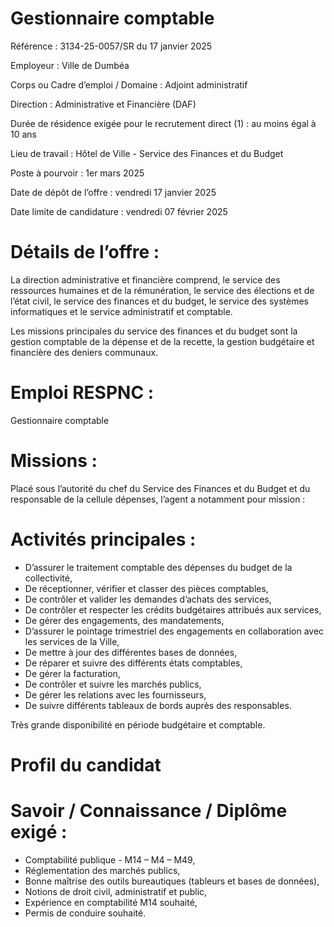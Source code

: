 # Gestionnaire comptable

Référence : 3134-25-0057/SR du 17 janvier 2025

Employeur : Ville de Dumbéa

Corps ou Cadre d’emploi / Domaine : Adjoint administratif

Direction : Administrative et Financière (DAF)

Durée de résidence exigée pour le recrutement direct (1) : au moins égal à 10 ans

Lieu de travail : Hôtel de Ville - Service des Finances et du Budget

Poste à pourvoir : 1er mars 2025

Date de dépôt de l’offre : vendredi 17 janvier 2025

Date limite de candidature : vendredi 07 février 2025

# Détails de l’offre :

La direction administrative et financière comprend, le service des ressources humaines et de la rémunération, le service des élections et de l’état civil, le service des finances et du budget, le service des systèmes informatiques et le service administratif et comptable.

Les missions principales du service des finances et du budget sont la gestion comptable de la dépense et de la recette, la gestion budgétaire et financière des deniers communaux.

# Emploi RESPNC :

Gestionnaire comptable

# Missions :

Placé sous l’autorité du chef du Service des Finances et du Budget et du responsable de la cellule dépenses, l’agent a notamment pour mission :

# Activités principales :

- D’assurer le traitement comptable des dépenses du budget de la collectivité,
- De réceptionner, vérifier et classer des pièces comptables,
- De contrôler et valider les demandes d’achats des services,
- De contrôler et respecter les crédits budgétaires attribués aux services,
- De gérer des engagements, des mandatements,
- D’assurer le pointage trimestriel des engagements en collaboration avec les services de la Ville,
- De mettre à jour des différentes bases de données,
- De réparer et suivre des différents états comptables,
- De gérer la facturation,
- De contrôler et suivre les marchés publics,
- De gérer les relations avec les fournisseurs,
- De suivre différents tableaux de bords auprès des responsables.

Très grande disponibilité en période budgétaire et comptable.

# Profil du candidat

# Savoir / Connaissance / Diplôme exigé :

- Comptabilité publique - M14 – M4 – M49,
- Réglementation des marchés publics,
- Bonne maîtrise des outils bureautiques (tableurs et bases de données),
- Notions de droit civil, administratif et public,
- Expérience en comptabilité M14 souhaité,
- Permis de conduire souhaité.